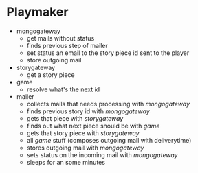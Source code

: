 # Playmaker

* mongogateway
  * get mails without status
  * finds previous step of mailer
  * set status an email to the story piece id sent to the player
  * store outgoing mail
* storygateway
  * get a story piece
* game
  * resolve what's the next id
* mailer
  * collects mails that needs processing with *mongogateway*
  * finds previous story id with *mongogateway*
  * gets that piece with *storygateway*
  * finds out what next piece should be with *game*
  * gets that story piece with *storygateway*
  * all *game* stuff (composes outgoing mail with deliverytime)
  * stores  outgoing mail with *mongogateway*
  * sets status on the incoming mail with *mongogateway*
  * sleeps for an some minutes
